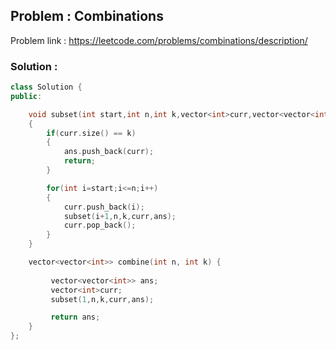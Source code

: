 ## Problem : Combinations

Problem link : https://leetcode.com/problems/combinations/description/

### Solution :

```C++
class Solution {
public:

    void subset(int start,int n,int k,vector<int>curr,vector<vector<int>> &ans)
    {
        if(curr.size() == k)
        {
            ans.push_back(curr);
            return;
        }

        for(int i=start;i<=n;i++)
        {
            curr.push_back(i);
            subset(i+1,n,k,curr,ans);
            curr.pop_back();
        }
    }

    vector<vector<int>> combine(int n, int k) {
        
         vector<vector<int>> ans;
         vector<int>curr;
         subset(1,n,k,curr,ans);

         return ans;
    }
};
```
